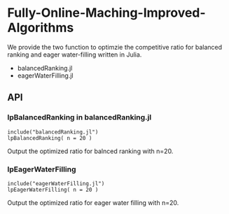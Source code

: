 # Fully-Online-Maching-Improved-Algorithms
We provide the two function to optimzie the competitive ratio for balanced ranking and eager water-filling written in Julia.
- balancedRanking.jl
- eagerWaterFilling.jl
## API
### lpBalancedRanking in balancedRanking.jl
```
include("balancedRanking.jl")
lpBalancedRanking( n = 20 )
```
Output the optimized ratio for balnced ranking with n=20.
### lpEagerWaterFilling
``` 
include("eagerWaterFilling.jl")
lpEagerWaterFilling( n = 20 )
```
Output the optimized ratio for eager water filling with n=20.
